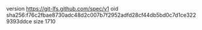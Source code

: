 version https://git-lfs.github.com/spec/v1
oid sha256:f76c2fbae8730adc48d2c007b7f2952adfd28cf44db5bd0c7d1ce3229393ddce
size 1710

